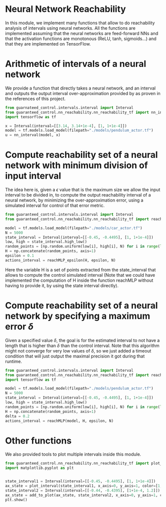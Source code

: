 # Neural Network Reachability

In this module, we implement many functions that allow to do reachability analysis of intervals using neural networks. All the functions are implemented assuming that the neural networks are feed-forward NNs and that the activation functions are monotonous (ReLU, tanh, sigmoids...) and that they are implemented on TensorFlow.

# Arithmetic of intervals of a neural network

We provide a function that directly takes a neural network, and an interval and outputs the output interval over-approximation provided by as proven in the references of this project.

```python
from guarnateed_control.intervals.interval import Interval
from guaranteed_control.nn_reachability.nn_reachability_tf import nn_interval
import tensorflow as tf

x = Interval(interval=[[3.14, 3.14+1e-4], [1, 1+1e-4]])
model = tf.models.load_model(filepath="./models/pendulum_actor.tf")
u = nn_interval(model, x)
```

# Compute reachability set of a neural network with minimum division of input interval

The idea here is, given a $\epsilon$ value that is the maximum size we allow the input interval to be divided in, to compute the output reachability interval of a neural network, by minimizing the over-approximation error, using a simulated interval for control of that error metric.

```python
from guaranteed_control.intervals.interval import Interval
from guaranteed_control.nn_reachability.nn_reachability_tf import reachMLP_epsilon

model = tf.models.load_model(filepath="./models/car_actor.tf")
N = 5000
state_interval = Interval(interval=[[-0.45, -0.4495], [1, 1+1e-4]])
low, high = state_interval.high_low()
random_points = [np.random.uniform(low[i], high[i], N) for i in range(len(high))]
H = np.concatenate(random_points, axis=1)
epsilon = 0.1
actions_interval = reachMLP_epsilon(H, epsilon, N)
```

Here the variable H is a set of points extracted from the state_interval that allows to compute the control simulated interval (Note that we could have implemented the computation of H inside the function reachMLP without having to provide it, by using the state interval directly).

# Compute reachability set of a neural network by specifying a maximum error $\delta$

Given a specified value $\delta$, the goal is for the estimated interval to not have a length that is higher than $\delta$ than the control interval. Note that this algorithm might not converge for very low values of $\delta$, so we just added a timeout condition that will just output the maximal precision it got during that runtime.

```python
from guaranteed_control.intervals.interval import Interval
from guaranteed_control.nn_reachability.nn_reachability_tf import reachMLP
import tensorflow as tf

model = tf.models.load_model(filepath="./models/pendulum_actor.tf")
N = 5000
state_interval = Interval(interval=[[-0.45, -0.4495], [1, 1+1e-4]])
low, high = state_interval.high_low()
random_points = [np.random.uniform(low[i], high[i], N) for i in range(len(high))]
H = np.concatenate(random_points, axis=1)
delta = 0.2
actions_interval = reachMLP(model, H, epsilon, N)
```

# Other functions

We also provided tools to plot multiple intervals inside this module.

```python
from guaranteed_control.nn_reachability.nn_reachability_tf import plot_interval, add_to_plot
import matplotlib.pyplot as plt


state_interval1 = Interval(interval=[[-0.45, -0.4495], [1, 1+1e-4]])
ax_state = plot_interval(state_interval1, x_axis=0, y_axis=1, color=[1, 0, 0])
state_interval2 = Interval(interval=[[-0.44, -0.4395], [1+1e-4, 1.2]])
ax_state = add_to_plot(ax_state, state_interval2, x_axis=0, y_axis=1, color=[0, 0, 1])
plt.show()
```
